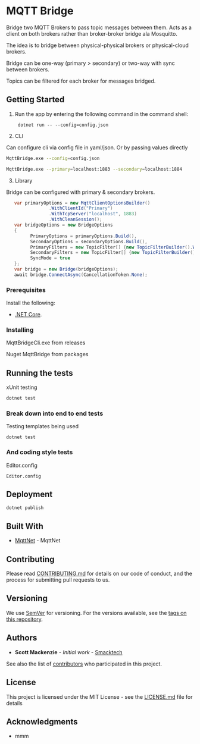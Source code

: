 # MQTT Bridge

Bridge two MQTT Brokers to pass topic messages between them. Acts as a client on both brokers
rather than broker-broker bridge ala Mosquitto.

The idea is to bridge between physical-physical brokers or physical-cloud brokers.

Bridge can be one-way (primary > secondary) or two-way with sync between brokers.

Topics can be filtered for each broker for messages bridged.

## Getting Started

1. Run the app by entering the following command in the command shell:

   ```console
    dotnet run -- --config=config.json
   ```

2. CLI

Can configure cli via config file in yaml/json. Or by passing values directly

```bash
MqttBridge.exe --config=config.json
```

```bash
MqttBridge.exe --primary=localhost:1883 --secondary=localhost:1884
```

3. Library

Bridge can be configured with primary & secondary brokers.

```c#
   var primaryOptions = new MqttClientOptionsBuilder()
                .WithClientId("Primary")
                .WithTcpServer("localhost", 1883)
                .WithCleanSession();
   var bridgeOptions = new BridgeOptions
   {
         PrimaryOptions = primaryOptions.Build(),
         SecondaryOptions = secondaryOptions.Build(),
         PrimaryFilters = new TopicFilter[] {new TopicFilterBuilder().WithTopic("primary/topic").Build()}
         SecondaryFilters = new TopicFilter[] {new TopicFilterBuilder().WithTopic("secondary/topic").Build()}
         SyncMode = true
   };
   var bridge = new Bridge(bridgeOptions);
   await bridge.ConnectAsync(CancellationToken.None); 
```

### Prerequisites

Install the following:

- [.NET Core](https://dotnet.microsoft.com/download).

### Installing

MqttBridgeCli.exe from releases

Nuget MqttBridge from packages

## Running the tests

xUnit testing

```bash
dotnet test
```


### Break down into end to end tests

Testing templates being used

```
dotnet test
```

### And coding style tests

Editor.config

```
Editor.config
```

## Deployment

```
dotnet publish
```

## Built With

* [MqttNet](https://github.com/migueldeicaza/gui.cs) - MqttNet

## Contributing

Please read [CONTRIBUTING.md](https://gist.github.com/PurpleBooth/b24679402957c63ec426) for details on our code of conduct, and the process for submitting pull requests to us.

## Versioning

We use [SemVer](http://semver.org/) for versioning. For the versions available, see the [tags on this repository](https://github.com/your/project/tags). 

## Authors

* **Scott Mackenzie** - *Initial work* - [Smacktech](https://github.com/smacken)

See also the list of [contributors](https://github.com/smacken/templated/contributors) who participated in this project.

## License

This project is licensed under the MIT License - see the [LICENSE.md](LICENSE.md) file for details

## Acknowledgments

* mmm


